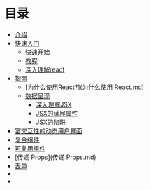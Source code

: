 # 目录
* [介绍](README.md)
* [快速入门]()
    * [快速开始](快速开始.md)
    * [教程](教程.md)
    * [深入理解react](深入理解react.md)
* [指南]()
    * [为什么使用React?](为什么使用 React.md) 
    * [数据呈现](数据呈现.md)
        * [深入理解JSX](深入理解JSX.md)
        * [JSX的延展属性](JSX的延展属性.md)
        * [JSX的陷阱](JSX的陷阱.md)
* [富交互性的动态用户界面](富交互性的动态用户界面.md)
* [复合组件](复合组件.md)
* [可复用组件](可复用组件.md)
* [传递 Props](传递 Props.md)
* [表单](表单.md)
* [](.md)
* [](.md)